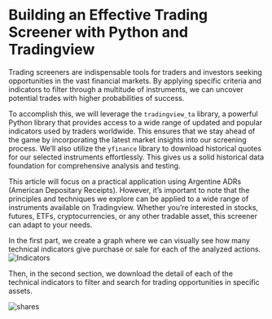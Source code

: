# Building an Effective Trading Screener with Python and Tradingview


Trading screeners are indispensable tools for traders and investors seeking opportunities in the vast financial markets. By applying specific criteria and indicators to filter through a multitude of instruments, we can uncover potential trades with higher probabilities of success.

To accomplish this, we will leverage the `tradingview_ta` library, a powerful Python library that provides access to a wide range of updated and popular indicators used by traders worldwide. This ensures that we stay ahead of the game by incorporating the latest market insights into our screening process. We’ll also utilize the `yfinance` library to download historical quotes for our selected instruments effortlessly. This gives us a solid historical data foundation for comprehensive analysis and testing.

This article will focus on a practical application using Argentine ADRs (American Depositary Receipts). However, it’s important to note that the principles and techniques we explore can be applied to a wide range of instruments available on Tradingview. Whether you’re interested in stocks, futures, ETFs, cryptocurrencies, or any other tradable asset, this screener can adapt to your needs.

In the first part, we create a graph where we can visually see how many technical indicators give purchase or sale for each of the analyzed actions. 
![Indicators](https://github.com/facundoallia/Trading-Screener-with-Python-and-Tradingview/blob/main/Assets/indicators.png)


Then, in the second section, we download the detail of each of the technical indicators to filter and search for trading opportunities in specific assets.

![shares](https://github.com/facundoallia/Trading-Screener-with-Python-and-Tradingview/blob/main/Assets/adr_fil.png)
